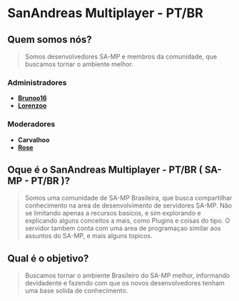 # SanAndreas Multiplayer - PT/BR

## Quem somos nós?
> Somos desenvolvedores SA-MP e membros da comunidade, que buscamos tornar o ambiente melhor.

### **Administradores**
- **[Brunoo16](https://github.com/Brunoo16)**
- **[Lorenzoo](https://github.com/LouzinDeev)**
### **Moderadores**
- **Carvalhoo**
- **[Rose](https://github.com/IamNotRose)**

## Oque é o SanAndreas Multiplayer - PT/BR ( SA-MP - PT/BR )?
> Somos uma comunidade de SA-MP Brasileira, que busca compartilhar conhecimento na area de desenvolvimento de servidores SA-MP. Não se limitando apenas a recursos basicos, e sim explorando e explicando alguns conceitos a mais, como Plugins e coisas do tipo. O servidor tambem conta com uma area de programaçao similar aos assuntos do SA-MP, e mais alguns topicos.

## Qual é o objetivo?
> Buscamos tornar o ambiente Brasileiro do SA-MP melhor, informando devidadente e fazendo com que os novos desenvolvedores tenham uma base solida de conhecimento.

<!--

**Here are some ideas to get you started:**

🙋‍♀️ A short introduction - what is your organization all about?
🌈 Contribution guidelines - how can the community get involved?
👩‍💻 Useful resources - where can the community find your docs? Is there anything else the community should know?
🍿 Fun facts - what does your team eat for breakfast?
🧙 Remember, you can do mighty things with the power of [Markdown](https://docs.github.com/github/writing-on-github/getting-started-with-writing-and-formatting-on-github/basic-writing-and-formatting-syntax)
-->
